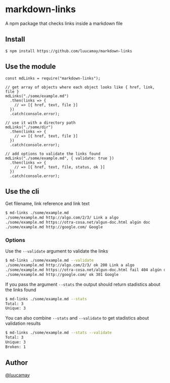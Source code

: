 # markdown-links
A npm package that checks links inside a markdown file

## Install
    $ npm install https://github.com/luucamay/markdown-links

## Use the module
    const mdLinks = require("markdown-links");

    // get array of objects where each object looks like { href, link, file }
    mdLinks("./some/example.md")
      .then(links => {
        // => [{ href, text, file }]
      })
      .catch(console.error);

    // use it with a directory path
    mdLinks("./some/dir")
      .then(links => {
        // => [{ href, text, file }]
      })
      .catch(console.error);

    // add options to validate the links found
    mdLinks("./some/example.md", { validate: true })
      .then(links => {
        // => [{ href, text, file, status, ok }]
      })
      .catch(console.error);

## Use the cli
Get filename, link reference and link text
```sh
$ md-links ./some/example.md
./some/example.md http://algo.com/2/3/ Link a algo
./some/example.md https://otra-cosa.net/algun-doc.html algún doc
./some/example.md http://google.com/ Google
```

### Options
Use the ```--validate``` argument to validate the links
```sh
$ md-links ./some/example.md --validate
./some/example.md http://algo.com/2/3/ ok 200 Link a algo
./some/example.md https://otra-cosa.net/algun-doc.html fail 404 algún doc
./some/example.md http://google.com/ ok 301 Google
```

If you pass the argument ```--stats``` the output should return stadistics about the links found
```sh
$ md-links ./some/example.md --stats
Total: 3
Unique: 3
```

You can also combine ```--stats``` and ```--validate``` to get stadistics about validation results
```sh
$ md-links ./some/example.md --stats --validate
Total: 3
Unique: 3
Broken: 1
```

## Author

[@luucamay](https://github.com/luucamay "luucamay's repository")